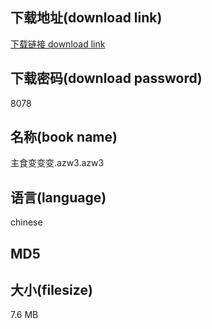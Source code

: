## 下载地址(download link)
[下载链接 download link](https://tutu365.netlify.app/?s=%E4%B8%BB%E9%A3%9F%E5%8F%98%E5%8F%98%E5%8F%98.azw3)

## 下载密码(download password)
8078

## 名称(book name)
主食变变变.azw3.azw3

## 语言(language)
chinese

## MD5


## 大小(filesize)
7.6 MB
